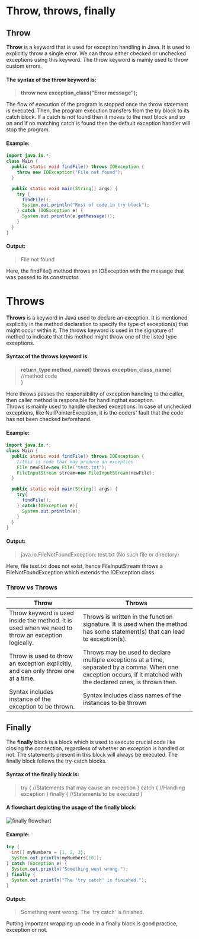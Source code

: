 # Throw, throws, finally

## Throw
**Throw** is a keyword that is used for exception handling in Java. It is used to explicitly throw a single error. We can throw either checked or unchecked exceptions using this keyword. The throw keyword is mainly used to throw custom errors.
#### The syntax of the throw keyword is:
>**throw new exception_class("Error message");**

The flow of execution of the program is stopped once the throw statement is executed. Then, the program execution transfers from the try block to its catch block. If a catch is not found then it moves to the next block and so on and if no matching catch is found then the default exception handler will stop the program. 
#### Example:
```java
import java.io.*;
class Main {
  public static void findFile() throws IOException {
    throw new IOException("File not found");
  }

  public static void main(String[] args) {
    try {
      findFile();
      System.out.println("Rest of code in try block");
    } catch (IOException e) {
      System.out.println(e.getMessage());
    }
  }
}
```
#### Output:
>File not found

Here, the findFile() method throws an IOException with the message that was passed to its constructor.

# Throws
**Throws** is a keyword in Java used to declare an exception. It is mentioned explicitly in the method declaration to specify the type of exception(s) that might occur within it. The throws keyword is used in the signature of method to indicate that this method might throw one of the listed type exceptions.
#### Syntax of the throws keyword is:
>**return_type method_name() throws exception_class_name**{  
//method code  
}  

Here throws passes the responsibility of exception handling to the caller, then caller method is responsible for handlingthat exception.  
Throws is mainly used to handle checked exceptions. In case of unchecked exceptions, like NullPointerException, it is the coders' fault that the code has not been checked beforehand.

#### Example:
```java
import java.io.*;
class Main {
  public static void findFile() throws IOException {
    //this is code that may produce an exception
    File newFile=new File("test.txt");
    FileInputStream stream=new FileInputStream(newFile);
  }

  public static void main(String[] args) {
    try{
      findFile();
    } catch(IOException e){
      System.out.println(e);
    }
  }
}
```
#### Output:
>java.io.FileNotFoundException: test.txt (No such file or directory)

 Here, file _test.txt_ does not exist, hence FileInputStream throws a FileNotFoundException which extends the IOException class.

### Throw vs Throws

| Throw | Throws |
| ------ | ------ |
| Throw keyword is used inside the method. It is used when we need to throw an exception logically. | Throws is written in the function signature. It is used when the method has some statement(s) that can lead to exception(s). |
| Throw is used to throw an exception explicitly, and can only throw one at a time. | Throws may be used to declare multiple exceptions at a time, separated by a comma. When one exception occurs, if it matched with the declared ones, is thrown then. |
| Syntax includes instance of the exception to be thrown. | Syntax includes class names of the instances to be thrown |

## Finally
The **finally** block is a block which is used to execute crucial code like closing the connection, regardless of whether an exception is handled or not. The statements present in this block will always be executed. The finally block follows the try-catch blocks.
#### Syntax of the finally block is:
>try {
    //Statements that may cause an exception
}
catch {
   //Handling exception
}
finally {
   //Statements to be executed
}
#### A flowchart depicting the usage of the finally block:
![finally flowchart](https://static.javatpoint.com/core/images/java-finally-block.png)
#### Example: 
```java
try {
  int[] myNumbers = {1, 2, 3};
  System.out.println(myNumbers[10]);
} catch (Exception e) {
  System.out.println("Something went wrong.");
} finally {
  System.out.println("The 'try catch' is finished.");
}
```
#### Output:
>Something went wrong.
The 'try catch' is finished.

Putting important wrapping up code in a finally block is good practice, exception or not.